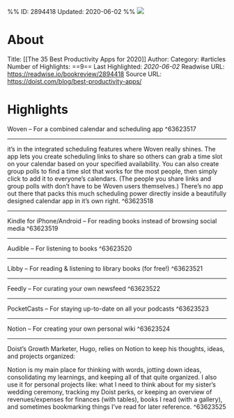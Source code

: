 %%
ID: 2894418
Updated: 2020-06-02
%%
![](https://readwise-assets.s3.amazonaws.com/static/images/article2.74d541386bbf.png)

# About
Title: [[The 35 Best Productivity Apps for 2020]]
Author: 
Category: #articles
Number of Highlights: ==9==
Last Highlighted: *2020-06-02*
Readwise URL: https://readwise.io/bookreview/2894418
Source URL: https://doist.com/blog/best-productivity-apps/


# Highlights 
Woven – For a combined calendar and scheduling app  ^63623517

---

it’s in the integrated scheduling features where Woven really shines. The app lets you create scheduling links to share so others can grab a time slot on your calendar based on your specified availability. You can also create group polls to find a time slot that works for the most people, then simply click to add it to everyone’s calendars. (The people you share links and group polls with don’t have to be Woven users themselves.) There’s no app out there that packs this much scheduling power directly inside a beautifully designed calendar app in it’s own right.  ^63623518

---

Kindle for iPhone/Android – For reading books instead of browsing social media  ^63623519

---

Audible – For listening to books  ^63623520

---

Libby – For reading & listening to library books (for free!)  ^63623521

---

Feedly – For curating your own newsfeed  ^63623522

---

PocketCasts – For staying up-to-date on all your podcasts  ^63623523

---

Notion – For creating your own personal wiki  ^63623524

---

Doist’s Growth Marketer, Hugo, relies on Notion to keep his thoughts, ideas, and projects organized:

Notion is my main place for thinking with words, jotting down ideas, consolidating my learnings, and keeping all of that quite organized. I also use it for personal projects like: what I need to think about for my sister’s wedding ceremony, tracking my Doist perks, or keeping an overview of revenues/expenses for finances (with tables), books I read (with a gallery), and sometimes bookmarking things I’ve read for later reference.  ^63623525

